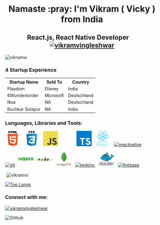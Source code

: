 <!-- ### Hi there 👋 -->

<!--
**vikramvi/vikramvi** is a ✨ _special_ ✨ repository because its `README.md` (this file) appears on your GitHub profile.

Here are some ideas to get you started:

- 🔭 I’m currently working on ...
- 🌱 I’m currently learning ...
- 👯 I’m looking to collaborate on ...
- 🤔 I’m looking for help with ...
- 💬 Ask me about ...
- 📫 How to reach me: ...
- 😄 Pronouns: ...
- ⚡ Fun fact: ...
-->

<h1 align="center">Namaste :pray: I'm Vikram ( Vicky ) from India</h1>
<h2 align="center">React.js, React Native Developer &emsp; <a href="https://linkedin.com/in/vikramvingleshwar" target="blank"><img align="center" src="https://cdn.jsdelivr.net/npm/simple-icons@3.0.1/icons/linkedin.svg" alt="vikramvingleshwar" height="30" width="30"/></a></h2>
<p align="left"> 
    <img src="https://komarev.com/ghpvc/?username=vikramvi&label=Profile%20views&color=0e75b6&style=flat" alt="vikramvi" /> 
</p>

<h3>4 Startup Experience</h3>
    
  <table>  
  <tr>
    <th>Startup Name</th>
    <th>Sold To</th>
    <th>Country</th>
  </tr>
  <tr>
    <td>Playdom</td>
    <td>Disney</td>
    <td>India</td>
  </tr>
  <tr>
    <td>6Wunderkinder</td>
    <td>Microsoft</td>
    <td>Deutschland</td>
  </tr>
  <tr>
    <td>Noa</td>
    <td>NA</td>
    <td>Deutschland</td>
  </tr>
  <tr>
    <td>Ruchkar Solapur</td>
    <td>NA</td>
    <td>India</td>
  </tr>
</table>


<h3>Languages, Libraries and Tools:</h3>

<p align="left"> 
<a href="https://www.w3.org/html/" target="_blank"> <img src="https://raw.githubusercontent.com/devicons/devicon/master/icons/html5/html5-original-wordmark.svg" alt="html5" width="50" height="50"/></a>&nbsp;&nbsp;
<a href="https://www.w3schools.com/css/" target="_blank"> <img src="https://raw.githubusercontent.com/devicons/devicon/master/icons/css3/css3-original-wordmark.svg" alt="css3" width="50" height="50"/></a>&nbsp;&nbsp;
<a href="https://developer.mozilla.org/en-US/docs/Web/JavaScript" target="_blank"> <img src="https://raw.githubusercontent.com/devicons/devicon/master/icons/javascript/javascript-original.svg" alt="javascript" width="50" height="50"/></a>&emsp;&emsp;&emsp;&emsp;
<a href="https://www.typescriptlang.org/" target="_blank"> <img src="https://raw.githubusercontent.com/github/explore/80688e429a7d4ef2fca1e82350fe8e3517d3494d/topics/typescript/typescript.png" alt="typescript" width="50" height="50"/></a>&nbsp;&nbsp;
<a href="https://reactjs.org/" target="_blank"> <img src="https://raw.githubusercontent.com/devicons/devicon/master/icons/react/react-original-wordmark.svg" alt="react" width="50" height="50"/></a>&nbsp;&nbsp;
<a href="https://reactnative.dev/" target="_blank"> <img src="https://reactnative.dev/img/header_logo.svg" alt="reactnative" width="50" height="50"/></a>

<a href="https://git-scm.com/" target="_blank"> <img src="https://www.vectorlogo.zone/logos/git-scm/git-scm-icon.svg" alt="git" width="50" height="50"/></a>&nbsp;&nbsp;
<a href="https://www.nginx.com" target="_blank"> <img src="https://raw.githubusercontent.com/devicons/devicon/master/icons/nginx/nginx-original.svg" alt="nginx" width="50" height="50"/></a>&nbsp;&nbsp; 
<a href="https://nodejs.org" target="_blank"> <img src="https://raw.githubusercontent.com/devicons/devicon/master/icons/nodejs/nodejs-original-wordmark.svg" alt="nodejs" width="50" height="50"/></a>&nbsp;&nbsp;
<a href="https://www.mongodb.com/" target="_blank"> <img src="https://raw.githubusercontent.com/devicons/devicon/master/icons/mongodb/mongodb-original-wordmark.svg" alt="mongodb" width="50" height="50"/></a>&nbsp;&nbsp;
<a href="https://www.jenkins.io" target="_blank"> <img src="https://www.vectorlogo.zone/logos/jenkins/jenkins-icon.svg" alt="jenkins" width="50" height="50"/>      </a>&nbsp;&nbsp;
<a href="https://www.docker.com/" target="_blank"> <img src="https://raw.githubusercontent.com/devicons/devicon/master/icons/docker/docker-original-wordmark.svg" alt="docker" width="50" height="50"/></a>&nbsp;&nbsp; 
<a href="https://firebase.google.com/" target="_blank"> <img src="https://www.vectorlogo.zone/logos/firebase/firebase-icon.svg" alt="firebase" width="50" height="50"/></a>&nbsp;&nbsp;
</p>

<p>&nbsp;<img align="center" src="https://github-readme-stats.vercel.app/api?username=vikramvi&show_icons=true&locale=en" alt="vikramvi" /></p>

[![Top Langs](https://github-readme-stats.vercel.app/api/top-langs/?username=vikramvi&layout=compact)](https://github.com/anuraghazra/github-readme-stats)

<h3>Connect with me:</h3>
<p>
<a href="https://linkedin.com/in/vikramvingleshwar" target="blank"><img align="center" src="https://cdn.jsdelivr.net/npm/simple-icons@3.0.1/icons/linkedin.svg" alt="vikramvingleshwar" height="30" width="30" /></a>
</p>

<!-- calm image -->

<img width="30%" alt="Github" src="https://user-images.githubusercontent.com/308490/110237367-b6c74500-7f61-11eb-82bc-674be5cdf381.png" />






